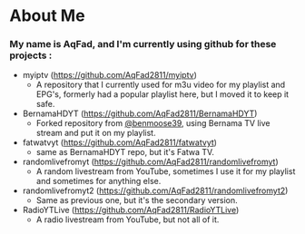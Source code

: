 # About Me
### My name is AqFad, and I'm currently using github for these projects :



- myiptv (https://github.com/AqFad2811/myiptv)
  -  A repository that I currently used for m3u video for my playlist and EPG's, formerly had a popular playlist here, but I moved it to keep it safe.
- BernamaHDYT (https://github.com/AqFad2811/BernamaHDYT)
   -  Forked repository from [@benmoose39](https://github.com/benmoose39), using Bernama TV live stream and put it on my playlist.
- fatwatvyt (https://github.com/AqFad2811/fatwatvyt)
   - same as BernamaHDYT repo, but it's Fatwa TV.
- randomlivefromyt (https://github.com/AqFad2811/randomlivefromyt)
   - A random livestream from YouTube, sometimes I use it for my playlist and sometimes for anything else.
- randomlivefromyt2 (https://github.com/AqFad2811/randomlivefromyt2)
   - Same as previous one, but it's the secondary version.
- RadioYTLive (https://github.com/AqFad2811/RadioYTLive)
   - A radio livestream from YouTube, but not all of it.
